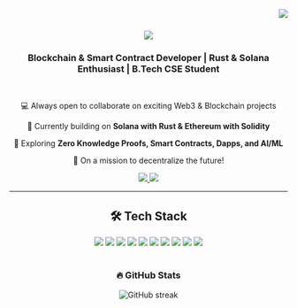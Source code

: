 <img align="right" src="https://visitor-badge.laobi.icu/badge?page_id=eniyanyosuva.eniyanyosuva" />

<h1 align="center">
  <img src="https://readme-typing-svg.herokuapp.com/?font=Righteous&size=35&center=true&vCenter=true&width=600&height=100&duration=4000&lines=Hey+there!+👋;+I'm+Eniyan+Yosuva!;" />
</h1>

<h3 align="center">Blockchain & Smart Contract Developer | Rust & Solana Enthusiast | B.Tech CSE Student</h3>

<br/>

<div align="center">
  
 💻 Always open to collaborate on exciting Web3 & Blockchain projects  
 
 🔭 Currently building on **Solana with Rust & Ethereum with Solidity**  
 
 🌱 Exploring **Zero Knowledge Proofs, Smart Contracts, Dapps, and AI/ML**  
 
 🚀 On a mission to decentralize the future!
 
</div>

<div align="center"> 
  <a href="mailto:pedro.sales.eniyanyosuva11@gmail.com">
    <img src="https://img.shields.io/badge/Gmail-333333?style=for-the-badge&logo=gmail&logoColor=red" />
  </a>
  <a href="https://www.linkedin.com/in/eniyanyosuva" target="_blank">
    <img src="https://img.shields.io/badge/LinkedIn-0077B5?style=for-the-badge&logo=linkedin&logoColor=white" />
  </a>
</div>

<hr/>

<h2 align="center">🛠 Tech Stack</h2>

<div align="center">
  <img src="https://img.shields.io/badge/Rust-000000?style=for-the-badge&logo=rust&logoColor=white" />
  <img src="https://img.shields.io/badge/Solidity-363636?style=for-the-badge&logo=solidity&logoColor=white" />
  <img src="https://img.shields.io/badge/SmartContracts-121D33?style=for-the-badge&logo=ethereum&logoColor=white" />
  <img src="https://img.shields.io/badge/Hardhat-f0e040?style=for-the-badge&logo=hardhat&logoColor=black" />
  <img src="https://img.shields.io/badge/TypeScript-007ACC?style=for-the-badge&logo=typescript&logoColor=white" />
  <img src="https://img.shields.io/badge/Node.js-339933?style=for-the-badge&logo=node.js&logoColor=white" />
  <img src="https://img.shields.io/badge/Git-F05032?style=for-the-badge&logo=git&logoColor=white" />
  <img src="https://img.shields.io/badge/GitHub-181717?style=for-the-badge&logo=github&logoColor=white" />
  <img src="https://img.shields.io/badge/Linux-FCC624?style=for-the-badge&logo=linux&logoColor=black" />
  <img src="https://img.shields.io/badge/VSCode-007ACC?style=for-the-badge&logo=visual-studio-code&logoColor=white" />
</div>

<br/>

<h3 align="center">🔥 GitHub Stats</h3>
<p align="center">
  <img src="https://github-readme-streak-stats.herokuapp.com/?user=eniyanyosuva&theme=dark&background=000000" alt="GitHub streak" />
</p>
